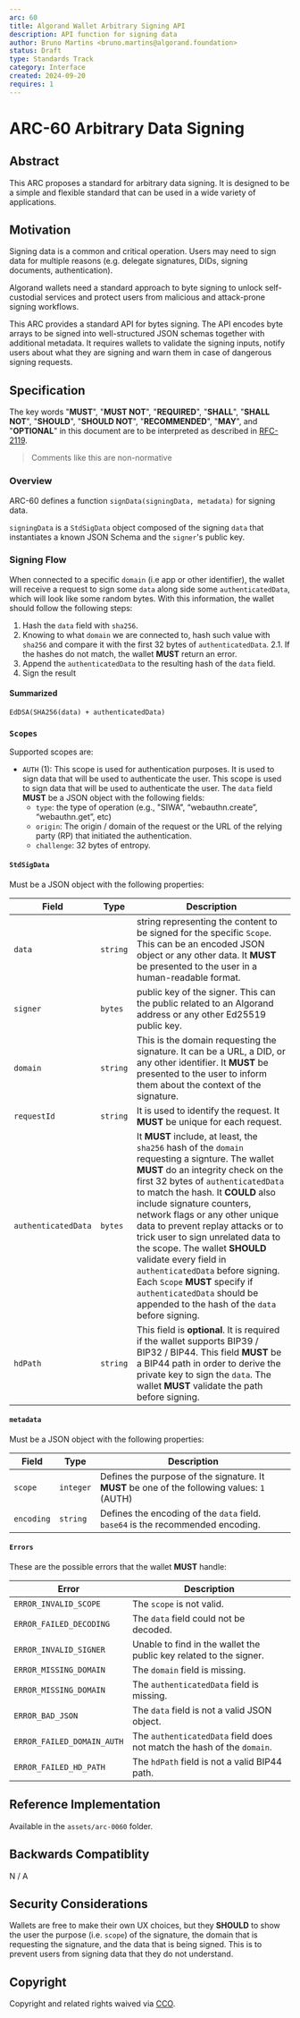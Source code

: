 ```yaml
---
arc: 60
title: Algorand Wallet Arbitrary Signing API
description: API function for signing data
author: Bruno Martins <bruno.martins@algorand.foundation>
status: Draft
type: Standards Track
category: Interface
created: 2024-09-20
requires: 1
---
```


# ARC-60 Arbitrary Data Signing

## Abstract

This ARC proposes a standard for arbitrary data signing. It is designed to be a simple and flexible standard that can be used in a wide variety of applications.

## Motivation

Signing data is a common and critical operation. Users may need to sign data for multiple reasons (e.g. delegate signatures, DIDs, signing documents, authentication).

Algorand wallets need a standard approach to byte signing to unlock self-custodial services and protect users from malicious and attack-prone signing workflows.

This ARC provides a standard API for bytes signing. The API encodes byte arrays to be signed into well-structured JSON schemas together with additional metadata. It requires wallets to validate the signing inputs, notify users about what they are signing and warn them in case of dangerous signing requests.

## Specification

The key words "**MUST**", "**MUST NOT**", "**REQUIRED**", "**SHALL**", "**SHALL NOT**", "**SHOULD**", "**SHOULD NOT**", "**RECOMMENDED**", "**MAY**", and "**OPTIONAL**" in this document are to be interpreted as described in <a href="https://www.ietf.org/rfc/rfc2119.txt">RFC-2119</a>.

> Comments like this are non-normative

### Overview

ARC-60 defines a function `signData(signingData, metadata)` for signing data.

`signingData` is a `StdSigData` object composed of the signing `data` that instantiates a known JSON Schema and the `signer`'s public key.


### Signing Flow

When connected to a specific `domain` (i.e app or other identifier), the wallet will receive a request to sign some `data` along side some `authenticatedData`, which will look like some random bytes. With this information, the wallet should follow the following steps:

1. Hash the `data` field with `sha256`.
2. Knowing to what `domain` we are connected to, hash such value with `sha256` and compare it with the first 32 bytes of `authenticatedData`.
    2.1. If the hashes do not match, the wallet **MUST** return an error.
3. Append the `authenticatedData` to the resulting hash of the `data` field.
4. Sign the result

#### Summarized

```plaintext
EdDSA(SHA256(data) + authenticatedData)
```

### `Scopes`

Supported scopes are:

- `AUTH` (1): This scope is used for authentication purposes. It is used to sign data that will be used to authenticate the user. This scope is used to sign data that will be used to authenticate the user. The `data` field **MUST** be a JSON object with the following fields:
    - `type`:  the type of operation (e.g., "SIWA", “webauthn.create”, “webauthn.get”, etc)
    - `origin`: The origin / domain of the request or the URL of the relying party (RP) that initiated the authentication.
    - `challenge`: 32 bytes of entropy.

#### `StdSigData`

Must be a JSON object with the following properties:

| Field | Type | Description |
| --- | --- | --- |
| `data` | `string` | string representing the content to be signed for the specific `Scope`. This can be an encoded JSON object or any other data. It **MUST** be presented to the user in a human-readable format. |
| `signer` | `bytes` | public key of the signer. This can the public related to an Algorand address or any other Ed25519 public key. |
| `domain` | `string` | This is the domain requesting the signature. It can be a URL, a DID, or any other identifier. It **MUST** be presented to the user to inform them about the context of the signature. |
| `requestId` | `string` | It is used to identify the request. It **MUST** be unique for each request. |
| `authenticatedData` | `bytes` | It **MUST** include, at least, the `sha256` hash of the `domain` requesting a signture. The wallet **MUST** do an integrity check on the first 32 bytes of `authenticatedData` to match the hash. It **COULD** also include signature counters, network flags or any other unique data to prevent replay attacks or to trick user to sign unrelated data to the scope. The wallet **SHOULD** validate every field in `authenticatedData` before signing. Each `Scope` **MUST** specify if `authenticatedData` should be appended to the hash of the `data` before signing. |
| `hdPath` | `string` | This field is **optional**. It is required if the wallet supports BIP39 / BIP32 / BIP44. This field **MUST** be a BIP44 path in order to derive the private key to sign the `data`. The wallet **MUST** validate the path before signing. |

#### `metadata`

Must be a JSON object with the following properties:

| Field | Type | Description |
| --- | --- | --- |
| `scope` | `integer` | Defines the purpose of the signature. It **MUST** be one of the following values: `1` (AUTH) | 
| `encoding` | `string` | Defines the encoding of the `data` field. `base64` is the recommended encoding. |

#### `Errors`

These are the possible errors that the wallet **MUST** handle:

| Error | Description |
| --- | --- |
| `ERROR_INVALID_SCOPE` | The `scope` is not valid. |
| `ERROR_FAILED_DECODING` | The `data` field could not be decoded. |
| `ERROR_INVALID_SIGNER` | Unable to find in the wallet the public key related to the signer. |
| `ERROR_MISSING_DOMAIN` | The `domain` field is missing. |
| `ERROR_MISSING_DOMAIN` | The `authenticatedData` field is missing. |
| `ERROR_BAD_JSON` | The `data` field is not a valid JSON object. |
| `ERROR_FAILED_DOMAIN_AUTH` | The `authenticatedData` field does not match the hash of the `domain`. |
| `ERROR_FAILED_HD_PATH` | The `hdPath` field is not a valid BIP44 path. |

## Reference Implementation 

Available in the `assets/arc-0060` folder.

## Backwards Compatiblity 

N / A

## Security Considerations

 Wallets are free to make their own UX choices, but they **SHOULD** to show the user the purpose (i.e. `scope`) of the signature, the domain that is requesting the signature, and the data that is being signed. This is to prevent users from signing data that they do not understand.

## Copyright

Copyright and related rights waived via <a href="https://creativecommons.org/publicdomain/zero/1.0/">CCO</a>.
